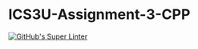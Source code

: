 # ICS3U-Assignment-3-CPP

[![GitHub's Super Linter](https://github.com/Michael-Zagon/ICS3U-Assignment-3-CPP/workflows/GitHub's%20Super%20Linter/badge.svg)](https://github.com/Michael-Zagon/ICS3U-Assignment-3-CPP/actions)
